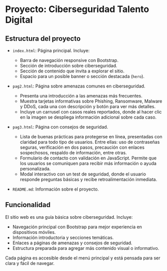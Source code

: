 # Proyecto: Ciberseguridad Talento Digital

## Estructura del proyecto

- `index.html`: Página principal. Incluye:
  - Barra de navegación responsive con Bootstrap.
  - Sección de introducción sobre ciberseguridad.
  - Sección de contenido que invita a explorar el sitio.
  - Espacio para un posible banner o sección destacada (`hero`).
- `pag2.html`: Página sobre amenazas comunes en ciberseguridad.
  - Presenta una introducción a las amenazas más frecuentes.
  - Muestra tarjetas informativas sobre Phishing, Ransomware, Malware y DDoS, cada una con descripción y botón para ver más detalles.
  - Incluye un carrusel con casos reales reportados, donde al hacer clic en la imagen se despliega información adicional sobre cada caso.
- `pag3.html`: Página con consejos de seguridad.
  -  Lista de buenas prácticas para protegerse en línea, presentadas con claridad para todo tipo de usuarios. Entre ellas: uso de contraseñas seguras, verificación en dos pasos, precaución con enlaces sospechosos, respaldo de información, entre otras.
  - Formulario de contacto con validación en JavaScript. Permite que los usuarios se comuniquen para recibir más información o ayuda personalizada.
  - Modal interactivo con un test de seguridad, donde el usuario responde preguntas básicas y recibe retroalimentación inmediata.

- `README.md`: Información sobre el proyecto.

## Funcionalidad

El sitio web es una guía básica sobre ciberseguridad. Incluye:
- Navegación principal con Bootstrap para mejor experiencia en dispositivos móviles.
- Información introductoria y secciones temáticas.
- Enlaces a páginas de amenazas y consejos de seguridad.
- Estructura preparada para agregar más contenido visual o informativo.

Cada página es accesible desde el menú principal y está pensada para ser clara y fácil de navegar.